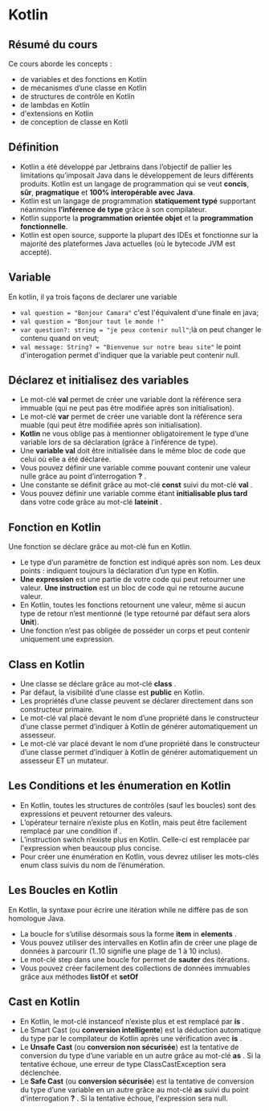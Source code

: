# Kotlin

## Résumé du cours
Ce cours aborde les concepts :
* de variables et des fonctions en Kotlin
* de mécanismes d’une classe en Kotlin
* de structures de contrôle en Kotlin
* de lambdas en Kotlin
* d'extensions en Kotlin
* de conception de classe en Kotli

## Définition
* Kotlin a été développé par Jetbrains dans l’objectif de pallier les limitations qu’imposait Java dans le développement de leurs différents produits.
Kotlin est un langage de programmation qui se veut **concis**, **sûr**, **pragmatique** et **100% interopérable avec Java**.
* Kotlin est un langage de programmation **statiquement typé** supportant néanmoins **l’inférence de type** grâce à son compilateur.
* Kotlin supporte la **programmation orientée objet** et la **programmation fonctionnelle**.
* Kotlin est open source, supporte la plupart des IDEs et fonctionne sur la majorité des plateformes Java actuelles (où le bytecode JVM est accepté).

## Variable
En kotlin, il ya trois façons de declarer une variable
* <code>val question = "Bonjour Camara"</code> c'est l'équivalent d'une finale en java;
* <code>val question = "Bonjour tout le monde !"</code> 
* <code>var question?: string = "je peux contenir null"</code>;là on peut changer le contenu quand on veut;
* <code>val message: String? = "Bienvenue sur notre beau site"</code> le point d'interogation permet d'indiquer que la variable peut contenir null.

## Déclarez et initialisez des variables
* Le mot-clé  **val**  permet de créer une variable dont la référence sera immuable (qui ne peut pas être modifiée après son initialisation).
* Le mot-clé  **var**  permet de créer une variable dont la référence sera muable (qui peut être modifiée après son initialisation).
* **Kotlin** ne vous oblige pas à mentionner obligatoirement le type d’une variable lors de sa déclaration (grâce à l’inférence de type).
* Une **variable  val**  doit être initialisée dans le même bloc de code que celui où elle a été déclarée.
* Vous pouvez définir une variable comme pouvant contenir une valeur nulle grâce au point d’interrogation  **?** .
* Une constante se définit grâce au mot-clé  **const**  suivi du mot-clé **val**  .
* Vous pouvez définir une variable comme étant **initialisable plus tard** dans votre code grâce au mot-clé  **lateinit**  .

## Fonction en Kotlin
Une fonction se déclare grâce au mot-clé  fun  en Kotlin.
* Le type d’un paramètre de fonction est indiqué après son nom. Les deux points  :  indiquent toujours la déclaration d’un type en Kotlin.
* **Une expression** est une partie de votre code qui peut retourner une valeur. **Une instruction** est un bloc de code qui ne retourne aucune valeur.
* En Kotlin, toutes les fonctions retournent une valeur, même si aucun type de retour n’est mentionné (le type retourné par défaut sera alors **Unit**).
* Une fonction n’est pas obligée de posséder un corps et peut contenir uniquement une expression.

## Class en Kotlin
* Une classe se déclare grâce au mot-clé  **class**  .
* Par défaut, la visibilité d’une classe est  **public**  en Kotlin.
* Les propriétés d’une classe peuvent se déclarer directement dans son constructeur primaire.
* Le mot-clé  val  placé devant le nom d’une propriété dans le constructeur d’une classe permet d’indiquer à Kotlin de générer automatiquement un assesseur.
* Le mot-clé  var  placé devant le nom d’une propriété dans le constructeur d’une classe permet d’indiquer à Kotlin de générer automatiquement un assesseur ET un mutateur.

## Les Conditions et les énumeration en Kotlin
* En Kotlin, toutes les structures de contrôles (sauf les boucles) sont des expressions et peuvent retourner des valeurs.
* L’opérateur ternaire n’existe plus en Kotlin, mais peut être facilement remplacé par une condition  if  .
* L’instruction  switch  n’existe plus en Kotlin. Celle-ci est remplacée par l'expression  when  beaucoup plus concise.
* Pour créer une énumération en Kotlin, vous devrez utiliser les mots-clés  enum class  suivis du nom de l’énumération.

## Les Boucles en Kotlin
En Kotlin, la syntaxe pour écrire une itération  while  ne diffère pas de son homologue Java.
* La boucle  for  s’utilise désormais sous la forme  **item** in **elements**  .
* Vous pouvez utiliser des intervalles en Kotlin afin de créer une plage de données à parcourir 
(1..10  signifie une plage de 1 à 10 inclus).
* Le mot-clé  step  dans une boucle  for  permet de **sauter** des itérations.
* Vous pouvez créer facilement des collections de données immuables grâce aux méthodes  **listOf**  et  **setOf**

## Cast en Kotlin
* En Kotlin, le mot-clé  instanceof  n’existe plus et est remplacé par  **is**  .
* Le Smart Cast (ou **conversion intelligente**) est la déduction automatique du type par le compilateur de Kotlin après une vérification avec  **is**  .
* Le **Unsafe Cast** (ou **conversion non sécurisée**) est la tentative de conversion du type d’une variable en un autre grâce au mot-clé  **as** . Si la tentative échoue, une erreur de type  ClassCastException  sera déclenchée.
* Le **Safe Cast** (ou **conversion sécurisée**) est la tentative de conversion du type d’une variable en un autre grâce au mot-clé  **as**  suivi du point d’interrogation  **?** . Si la tentative échoue, l'expression sera  null.
